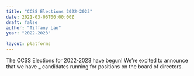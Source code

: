 ```yaml
---
title: "CCSS Elections 2022-2023"
date: 2021-03-06T00:00:00Z
draft: false
author: "Tiffany Lau"
year: "2022-2023"

layout: platforms
---
```


The CCSS Elections for 2022-2023 have begun! We’re excited to announce that we have _ candidates running for positions on the board of directors.
